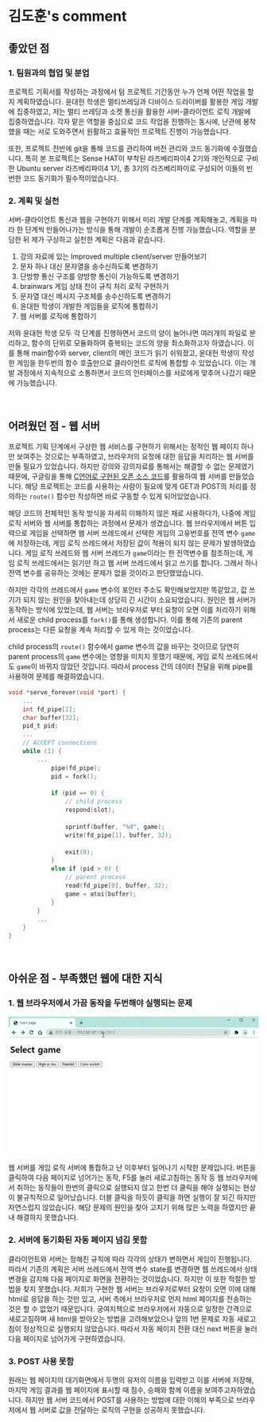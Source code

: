 # 김도훈's comment

## 좋았던 점

### 1. 팀원과의 협업 및 분업

프로젝트 기획서를 작성하는 과정에서 텀 프로젝트 기간동안 누가 언제 어떤 작업을 할 지 계획하였습니다.
윤대헌 학생은 멀티쓰레딩과 디바이스 드라이버를 활용한 게임 개발에 집중하였고, 저는 멀티 쓰레딩과 소켓 통신을 활용한 서버-클라이언트 로직 개발에 집중하였습니다. 각자 맡은 역할을 중심으로 코드 작업을 진행하는 동시에, 난관에 봉착했을 때는 서로 도와주면서 원활하고 효율적인 프로젝트 진행이 가능했습니다.

또한, 프로젝트 전반에 git을 통해 코드를 관리하여 버전 관리와 코드 동기화에 수월했습니다. 특히 본 프로젝트는 Sense HAT이 부착된 라즈베리파이4 2기와 개인적으로 구비한 Ubuntu server 라즈베리파이4 1기, 총 3기의 라즈베리파이로 구성되어 이들의 빈번한 코드 동기화가 필수적이었습니다. 

### 2. 계획 및 실천

서버-클라이언트 통신과 웹을 구현하기 위해서 미리 개발 단계를 계획해놓고, 
계획을 따라 한 단계씩 만들어나가는 방식을 통해 개발이 순조롭게 진행 가능했습니다.
역할을 분담한 뒤 제가 구상하고 실천한 계획은 다음과 같습니다.

1. 강의 자료에 있는 Improved multiple client/server 만들어보기
2. 문자 하나 대신 문자열을 송수신하도록 변경하기
3. 단방향 통신 구조를 양방향 통신이 가능하도록 변경하기
4. brainwars 게임 상태 천이 규칙 처리 로직 구현하기
5. 문자열 대신 메시지 구조체를 송수신하도록 변경하기
6. 윤대헌 학생이 개발한 게임들을 로직에 통합하기
7. 웹 서버를 로직에 통합하기

저와 윤대헌 학생 모두 각 단계를 진행하면서 코드의 양이 늘어나면 여러개의 파일로 분리하고, 함수의 단위로 모듈화하여 중복되는 코드의 양을 최소화하고자 하였습니다. 이를 통해 main함수와 server, client의 메인 코드가 읽기 쉬워졌고, 윤대헌 학생이 작성한 게임을 한두번의 함수 호출만으로 클라이언트 로직에 통합할 수 있었습니다. 이는 개발 과정에서 지속적으로 소통하면서 코드의 인터페이스를 서로에게 맞추어 나갔기 때문에 가능했습니다.

<br>

## 어려웠던 점 - 웹 서버 

프로젝트 기획 단계에서 구상한 웹 서비스를 구현하기 위해서는 정적인 웹 페이지 하나만 보여주는 것으로는 부족하였고, 브라우저의 요청에 대한 응답을 처리하는 웹 서버를 만들 필요가 있었습니다. 하지만 강의와 강의자료를 통해서는 해결할 수 없는 문제였기 때문에, 구글링을 통해 [C언어로 구현된 오픈 소스 코드](https://gist.github.com/laobubu/d6d0e9beb934b60b2e552c2d03e1409e)를 활용하여 웹 서버를 만들었습니다. 해당 프로젝트는 코드를 사용하는 사람이 필요에 맞게 GET과 POST의 처리를 정의하는 `route()` 함수만 작성하면 바로 구동할 수 있게 되어있었습니다. 

해당 코드의 전체적인 동작 방식을 자세히 이해하지 않은 채로 사용하다가, 나중에 게임 로직 서버와 웹 서버를 통합하는 과정에서 문제가 생겼습니다. 
웹 브라우저에서 버튼 입력으로 게임을 선택하면 웹 서버 쓰레드에서 선택한 게임의 고유번호를 전역 변수 `game`에 저장하는데,
게임 로직 쓰레드에서 저장된 값이 적용이 되지 않는 문제가 발생하였습니다. 게임 로직 쓰레드와 웹 서버 쓰레드가 `game`이라는 한 전역변수를 참조하는데, 게임 로직 쓰레드에서는 읽기만 하고 웹 서버 쓰레드에서 읽고 쓰기를 합니다. 그래서 하나 전역 변수를 공유하는 것에는 문제가 없을 것이라고 판단했었습니다.

하지만 각각의 쓰레드에서 `game` 변수의 포인터 주소도 확인해보았지만 똑같았고, 값 쓰기가 되지 않는 원인을 찾아내는데 상당히 긴 시간이 소요되었습니다. 원인은 웹 서버가 동작하는 방식에 있었는데, 웹 서버는 브라우저로 부터 요청이 오면 이를 처리하기 위해서 새로운 child process를 `fork()`를 통해 생성합니다. 이를 통해 기존의 parent process는 다른 요청을 계속 처리할 수 있게 하는 것이었습니다.

child process의 `route()` 함수에서 game 변수의 값을 바꾸는 것이므로 당연히 parent process의 `game` 변수에는 영향을 미치지 못했기 때문에, 게임 로직 쓰레드에서도 `game`이 바뀌지 않았던 것입니다. 따라서 process 간의 데이터 전달을 위해 pipe를 사용하여 문제를 해결하였습니다.

```c
void *serve_forever(void *port) {
    ...
    int fd_pipe[2];
    char buffer[32];
    pid_t pid; 
    ...
    // ACCEPT connections
    while (1) {
        ...
            pipe(fd_pipe);
            pid = fork();

            if (pid == 0) { 
                // child process
                respond(slot);
                
                sprintf(buffer, "%d", game);
                write(fd_pipe[1], buffer, 32);

                exit(0);
            }
            else if (pid > 0) { 
                // parent process
                read(fd_pipe[0], buffer, 32);
                game = atoi(buffer);
            }
        }
        ...
    }
}
```

<br>

## 아쉬운 점 - 부족했던 웹에 대한 지식

### 1. 웹 브라우저에서 가끔 동작을 두번해야 실행되는 문제

![double](../images/double_tap_to_next_stage.gif)

웹 서버를 게임 로직 서버에 통합하고 난 이후부터 일어나기 시작한 문제입니다.
버튼을 클릭하여 다음 페이지로 넘어가는 동작, F5를 눌러 새로고침하는 동작 등 
웹 브라우저에서 취하는 동작들이 한번의 클릭으로 실행되지 않고 
한번 더 클릭을 해야 실행되는 현상이 불규칙적으로 일어났습니다. 
더블 클릭을 하듯이 클릭을 하면 실행이 잘 되긴 하지만 자연스럽지 않았습니다.
해당 문제의 원인을 찾아 고치기 위해 많은 노력을 하였지만 끝내 해결하지 못했습니다.

### 2. 서버에 동기화된 자동 페이지 넘김 못함

클라이언트와 서버는 정해진 규칙에 따라 각각의 상태가 변하면서 게임이 진행됩니다.
따라서 기존의 계획은 서버 쓰레드에서 전역 변수 state를 변경하면
웹 쓰레드에서 상태 변경을 감지해 다음 페이지로 화면을 전환하는 것이었습니다.
하지만 이 또한 적절한 방법을 찾지 못했습니다.
저희가 구현한 웹 서버는 브라우저로부터 요청이 오면 이에 대해 html로 응답을 하는 것만 있고,
서버 측에서 브라우저로 먼저 html 페이지를 전송하는 것은 할 수 없었기 때문입니다.
궁여지책으로 브라우저에서 자동으로 일정한 간격으로 새로고침하며 새 html을 받아오는 방법을 고려해보았으나
앞의 1번 문제로 자동 새로고침이 정상적으로 실행되지 않았습니다.
따라서 자동 페이지 전환 대신 next 버튼을 눌러 다음 페이지로 넘어가게 구현하였습니다.

### 3. POST 사용 못함

원래는 웹 페이지의 대기화면에서 두명의 유저의 이름을 입력받고 이를 서버에 저장해,
마지막 게임 결과를 웹 페이지에 표시할 때 점수, 승패와 함께 이름을 보여주고자하였습니다.
하지만 웹 서버 코드에서 POST를 사용하는 방법에 대한 이해의 부족으로 브라우저에서 웹 서버로
값을 전달하는 로직의 구현을 성공하지 못했습니다.
